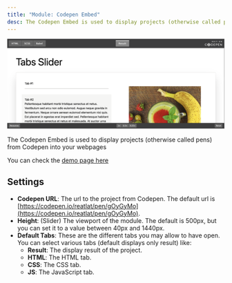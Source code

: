 ```yaml
---
title: "Module: Codepen Embed"
desc: The Codepen Embed is used to display projects (otherwise called pens) from Codepen into your webpages
---
```


<img src="./codepen-embed.png" alt="Screenshot of Codepen Embed Module" />

The Codepen Embed is used to display projects (otherwise called pens) from Codepen into your webpages

You can check the [demo page here](https://143910617.hs-sites-eu1.com/module-codepen-embed)

## Settings

- **Codepen URL**: The url to the project from Codepen. The default url is [https://codepen.io/reatlat/pen/gOyGyMo](https://codepen.io/reatlat/pen/gOyGyMo).
- **Height**: (Slider) The viewport of the module. The default is 500px, but you can set it to a value between 40px and 1440px.
- **Default Tabs**: These are the different tabs you may allow to have open. You can select various tabs (default displays only result) like:
  - **Result**: The display result of the project.
  - **HTML**: The HTML tab.
  - **CSS**: The CSS tab.
  - **JS**: The JavaScript tab.
